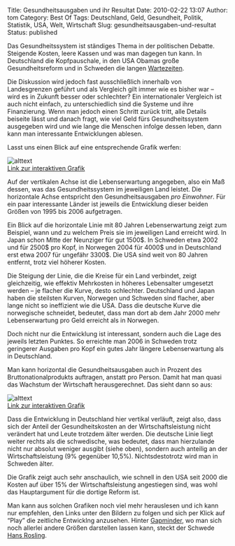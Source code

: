 Title: Gesundheitsausgaben und ihr Resultat
Date: 2010-02-22 13:07
Author: tom
Category: Best Of
Tags: Deutschland, Geld, Gesundheit, Politik, Statistik, USA, Welt, Wirtschaft
Slug: gesundheitsausgaben-und-resultat
Status: published

Das Gesundheitssystem ist ständiges Thema in der politischen Debatte.
Steigende Kosten, leere Kassen und was man dagegen tun kann. In
Deutschland die Kopfpauschale, in den USA Obamas große Gesundheitsreform
und in Schweden die langen
[Wartezeiten](http://www.sr.se/cgi-bin/international/nyhetssidor/artikel.asp?nyheter=1&programid=2108&artikel=3460356).

Die Diskussion wird jedoch fast ausschließlich innerhalb von
Landesgrenzen geführt und als Vergleich gilt immer wie es bisher war –
wird es in Zukunft besser oder schlechter? Ein internationaler Vergleich
ist auch nicht einfach, zu unterschiedlich sind die Systeme und ihre
Finanzierung. Wenn man jedoch einen Schritt zurück tritt, alle Details
beiseite lässt und danach fragt, wie viel Geld fürs Gesundheitssystem
ausgegeben wird und wie lange die Menschen infolge dessen leben, dann
kann man interessante Entwicklungen ablesen.

Lasst uns einen Blick auf eine entsprechende Grafik werfen: <!--more-->

![alttext](http://www.fiket.de/pic/halsa1.png)  
[Link zur interaktiven
Grafik](http://graphs.gapminder.org/world/#$majorMode=chart$is;shi=t;ly=2003;lb=f;il=t;fs=11;al=30;stl=t;st=t;nsl=t;se=t$wst;tts=C$ts;sp=6;ti=2007$zpv;v=0$inc_x;mmid=XCOORDS;iid=phAwcNAVuyj1jiMAkmq1iMg;by=ind$inc_y;mmid=YCOORDS;iid=phAwcNAVuyj2tPLxKvvnNPA;by=ind$inc_s;uniValue=8.21;iid=phAwcNAVuyj0XOoBL_n5tAQ;by=ind$inc_c;uniValue=255;gid=CATID0;by=grp$map_x;scale=log;dataMin=194;dataMax=96846$map_y;scale=lin;dataMin=23;dataMax=86$map_s;sma=49;smi=2.65$cd;bd=0$inds=#$majorMode=chart$is;shi=t;ly=2003;lb=f;il=t;fs=11;al=30;stl=t;st=t;nsl=t;se=t$wst;tts=C$ts;sp=6;ti=2006$zpv;v=1$inc_x;mmid=XCOORDS;iid=tR3MM%2DUTZ0B44BKxxWeAZaQ;by=ind$inc_y;mmid=YCOORDS;iid=phAwcNAVuyj2tPLxKvvnNPA;by=ind$inc_s;uniValue=8.21;iid=phAwcNAVuyj0XOoBL%5Fn5tAQ;by=ind$inc_c;uniValue=255;gid=CATID0;by=grp$map_x;scale=lin;dataMin=1019;dataMax=7629$map_y;scale=lin;dataMin=76;dataMax=83$map_s;sma=49;smi=2.65$cd;bd=0$inds=i217_t001995,,,,;i82_t001995,,,,;i110_t001995,,,,;i239_t001995,,,,;i168_t001995,,,,)

Auf der vertikalen Achse ist die Lebenserwartung angegeben, also ein Maß
dessen, was das Gesundheitssystem im jeweiligen Land leistet. Die
horizontale Achse entspricht den Gesundheitsausgaben *pro Einwohner*.
Für ein paar interessante Länder ist jeweils die Entwicklung dieser
beiden Größen von 1995 bis 2006 aufgetragen.

Ein Blick auf die horizontale Linie mit 80 Jahren Lebenserwartung zeigt
zum Beispiel, wann und zu welchem Preis sie im jeweiligen Land erreicht
wird. In Japan schon Mitte der Neunziger für gut 1500\$. In Schweden
etwa 2002 und für 2500\$ pro Kopf, in Norwegen 2004 für 4000\$ und in
Deutschland erst etwa 2007 für ungefähr 3300\$. Die USA sind weit von 80
Jahren entfernt, trotz viel höherer Kosten.

Die Steigung der Linie, die die Kreise für ein Land verbindet, zeigt
gleichzeitig, wie effektiv Mehrkosten in höheres Lebensalter umgesetzt
werden – je flacher die Kurve, desto schlechter. Deutschland und Japan
haben die steilsten Kurven, Norwegen und Schweden sind flacher, aber
lange nicht so ineffizient wie die USA. Dass die deutsche Kurve die
norwegische schneidet, bedeutet, dass man dort ab dem Jahr 2000 mehr
Lebenserwartung pro Geld erreicht als in Norwegen.

Doch nicht nur die Entwicklung ist interessant, sondern auch die Lage
des jeweils letzten Punktes. So erreichte man 2006 in Schweden trotz
geringerer Ausgaben pro Kopf ein gutes Jahr längere Lebenserwartung als
in Deutschland.

Man kann horizontal die Gesundheitsausgaben auch in Prozent des
Bruttonationalprodukts auftragen, anstatt pro Person. Damit hat man
quasi das Wachstum der Wirtschaft herausgerechnet. Das sieht dann so
aus:

![alttext](http://www.fiket.de/pic/halsa2.png)  
[Link zur interaktiven
Grafik](http://graphs.gapminder.org/world/#$majorMode=chart$is;shi=t;ly=2003;lb=f;il=t;fs=11;al=30;stl=t;st=t;nsl=t;se=t$wst;tts=C$ts;sp=6;ti=2007$zpv;v=0$inc_x;mmid=XCOORDS;iid=phAwcNAVuyj1jiMAkmq1iMg;by=ind$inc_y;mmid=YCOORDS;iid=phAwcNAVuyj2tPLxKvvnNPA;by=ind$inc_s;uniValue=8.21;iid=phAwcNAVuyj0XOoBL_n5tAQ;by=ind$inc_c;uniValue=255;gid=CATID0;by=grp$map_x;scale=log;dataMin=194;dataMax=96846$map_y;scale=lin;dataMin=23;dataMax=86$map_s;sma=49;smi=2.65$cd;bd=0$inds=#$majorMode=chart$is;shi=t;ly=2003;lb=f;il=t;fs=11;al=30;stl=t;st=t;nsl=t;se=t$wst;tts=C$ts;sp=6;ti=2006$zpv;v=1$inc_x;mmid=XCOORDS;iid=phAwcNAVuyj3XYThRy0yJMA;by=ind$inc_y;mmid=YCOORDS;iid=phAwcNAVuyj2tPLxKvvnNPA;by=ind$inc_s;uniValue=8.21;iid=phAwcNAVuyj0XOoBL%5Fn5tAQ;by=ind$inc_c;uniValue=255;gid=CATID0;by=grp$map_x;scale=lin;dataMin=2.678;dataMax=16$map_y;scale=lin;dataMin=75;dataMax=83$map_s;sma=49;smi=2.65$cd;bd=0$inds=i217_t001995,,,,;i82_t001995,,,,;i110_t001995,,,,;i239_t001995,,,,;i168_t001995,,,,)

Dass die Entwicklung in Deutschland hier vertikal verläuft, zeigt also,
dass sich der Anteil der Gesundheitskosten an der Wirtschaftsleistung
nicht verändert hat und Leute trotzdem älter werden. Die deutsche Linie
liegt weiter rechts als die schwedische, was bedeutet, dass man
hierzulande nicht nur absolut weniger ausgibt (siehe oben), sondern auch
anteilig an der Wirtschaftsleistung (9% gegenüber 10,5%).
Nichtsdestotrotz wird man in Schweden älter.

Die Grafik zeigt auch sehr anschaulich, wie schnell in den USA seit 2000
die Kosten auf über 15% der Wirtschaftsleistung angestiegen sind, was
wohl das Hauptargument für die dortige Reform ist.

Man kann aus solchen Grafiken noch viel mehr herauslesen und ich kann
nur empfehlen, den Links unter den Bildern zu folgen und sich per Klick
auf “Play” die zeitliche Entwicklng anzusehen. Hinter
[Gapminder](http://gapminder.org), wo man sich noch allerlei andere
Größen darstellen lassen kann, steckt der Schwede [Hans
Rosling](http://www.fiket.de/2009/09/07/hans-rosling-bei-ted-und-ki/).

